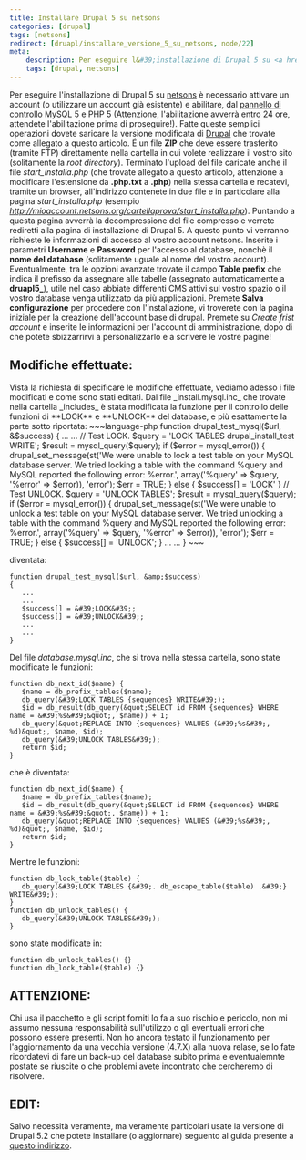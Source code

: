 ```yaml
---
title: Installare Drupal 5 su netsons
categories: [drupal]
tags: [netsons]
redirect: [druapl/installare_versione_5_su_netsons, node/22]
meta:
    description: Per eseguire l&#39;installazione di Drupal 5 su <a href="http://www.netsons.org/">netsons</a> &egrave; necessario attivare un account (o utilizzare un account gi&agrave; esistente) e abilitare, dal <a href="http://www.netsons.org/control.php">pannello di controllo</a> MySQL 5 e PHP 5 (Attenzione, l&#39;abilitazione avverr&agrave; entro 24 ore, attendete l&#39;abilitazione prima di proseguire!). Fatte queste semplici operazioni dovete saricare la versione modificata di <a href="http://www.drupal.org">Drupal</a> che trovate come allegato a questo articolo.
    tags: [drupal, netsons]
---
```

Per eseguire l&#39;installazione di Drupal 5 su <a href="http://www.netsons.org/">netsons</a> &egrave; necessario attivare un account (o utilizzare un account gi&agrave; esistente) e abilitare, dal <a href="http://www.netsons.org/control.php">pannello di controllo</a> MySQL 5 e PHP 5 (Attenzione, l&#39;abilitazione avverr&agrave; entro 24 ore, attendete l&#39;abilitazione prima di proseguire!). Fatte queste semplici operazioni dovete saricare la versione modificata di <a href="http://www.drupal.org">Drupal</a> che trovate come allegato a questo articolo. &Eacute; un file **ZIP** che deve essere trasferito (tramite FTP) direttamente nella cartella in cui volete realizzare il vostro sito (solitamente la _root directory_). Terminato l&#39;upload del file caricate anche il file _start_installa.php_ (che trovate allegato a questo articolo, attenzione a modificare l&#39;estensione da **.php.txt** a **.php**) nella stessa cartella e recatevi, tramite un browser, all&#39;indirizzo contenete in due file e in particolare alla pagina _start_installa.php_ (esempio _http://mioaccount.netsons.org/cartellaprova/start_installa.php_). Puntando a questa pagina avverr&agrave; la decompressione del file compresso e verrete rediretti alla pagina di installazione di Drupal 5. A questo punto vi verranno richieste le informazioni di accesso al vostro account netsons. Inserite i parametri **Username** e **Password** per l&#39;accesso al database, nonch&egrave; il **nome del database** (solitamente uguale al nome del vostro account).  Eventualmente, tra le opzioni avanzate trovate il campo **Table prefix** che indica il prefisso da assegnare alle tabelle (assegnato automaticamente a **druapl5_**), utile nel caso abbiate differenti CMS attivi sul vostro spazio o il vostro database venga utilizzato da pi&ugrave; applicazioni. Premete **Salva configurazione** per procedere con l&#39;installazione, vi troverete con la pagina iniziale per la creazione dell&#39;account base di drupal. 
Premete su _Create frist account_ e inserite le informazioni per l&#39;account di amministrazione, dopo di che potete sbizzarrirvi a personalizzarlo e a scrivere le vostre pagine!  
<h2>Modifiche effettuate:</h2>
Vista la richiesta di specificare le modifiche effettuate, vediamo adesso i file modificati e come sono stati editati.  Dal file _install.mysql.inc_ che trovate nella cartella _includes_ &egrave; stata modificata la funzione per il controllo delle funzioni di **LOCK** e **UNLOCK** del database, e pi&ugrave; esattamente la parte sotto riportata: 
~~~language-php
function drupal_test_mysql($url, &amp;$success) {
   ...
   ...
   // Test LOCK.
   $query = &#39;LOCK TABLES drupal_install_test WRITE&#39;;
   $result = mysql_query($query);
   if ($error = mysql_error()) {
      drupal_set_message(st(&#39;We were unable to lock a test table on your MySQL database server. We tried locking a table with the command %query and MySQL reported the following error: %error.&#39;, array(&#39;%query&#39; =&gt; $query, &#39;%error&#39; =&gt; $error)), &#39;error&#39;);
     $err = TRUE;
   }
   else {
     $success[] = &#39;LOCK&#39;
   }
   // Test UNLOCK.
   $query = &#39;UNLOCK TABLES&#39;;
   $result = mysql_query($query);
   if ($error = mysql_error()) {
     drupal_set_message(st(&#39;We were unable to unlock a test table on your MySQL database server. We tried unlocking a table with the command %query and MySQL reported the following error: %error.&#39;, array(&#39;%query&#39; =&gt; $query, &#39;%error&#39; =&gt; $error)), &#39;error&#39;);
     $err = TRUE;
   }
   else {
     $success[] = &#39;UNLOCK&#39;;
   }
   ...
   ...
}
~~~

diventata:
~~~language-php
function drupal_test_mysql($url, &amp;$success)
{
   ...
   ...
   $success[] = &#39;LOCK&#39;;
   $success[] = &#39;UNLOCK&#39;;
   ...
   ... 
}
~~~

Del file _database.mysql.inc_, che si trova nella stessa cartella, sono state modificate le funzioni:
~~~language-php
function db_next_id($name) {
   $name = db_prefix_tables($name);
   db_query(&#39;LOCK TABLES {sequences} WRITE&#39;);
   $id = db_result(db_query(&quot;SELECT id FROM {sequences} WHERE name = &#39;%s&#39;&quot;, $name)) + 1;
   db_query(&quot;REPLACE INTO {sequences} VALUES (&#39;%s&#39;, %d)&quot;, $name, $id);
   db_query(&#39;UNLOCK TABLES&#39;);
   return $id;
}
~~~

che &egrave; diventata:
~~~language-php
function db_next_id($name) {
   $name = db_prefix_tables($name);
   $id = db_result(db_query(&quot;SELECT id FROM {sequences} WHERE name = &#39;%s&#39;&quot;, $name)) + 1;
   db_query(&quot;REPLACE INTO {sequences} VALUES (&#39;%s&#39;, %d)&quot;, $name, $id);
   return $id;
}
~~~

Mentre le funzioni: 
~~~language-php
function db_lock_table($table) {
   db_query(&#39;LOCK TABLES {&#39;. db_escape_table($table) .&#39;} WRITE&#39;);
}
function db_unlock_tables() {
   db_query(&#39;UNLOCK TABLES&#39;);
}
~~~

sono state modificate in:
~~~language-php
function db_unlock_tables() {} 
function db_lock_table($table) {}
~~~


<h2>ATTENZIONE:</h2> Chi usa il pacchetto e gli script forniti lo fa a suo rischio e pericolo, non mi assumo nessuna responsabilit&agrave; sull&#39;utilizzo o gli eventuali errori che possono essere presenti. Non ho ancora testato il funzionamento per l&#39;aggiornamento da una vecchia versione (4.7.X) alla nuova relase, se lo fate ricordatevi di fare un back-up del database subito prima e eventualemnte postate se riuscite o che problemi avete incontrato che cercheremo di risolvere.

<h2>EDIT:</h2>
Salvo necessità veramente, ma veramente particolari usate la versione di Drupal 5.2 che potete installare (o aggiornare) seguento al guida presente a <a href="/installazione_drupal_52_netsons">questo indirizzo</a>.